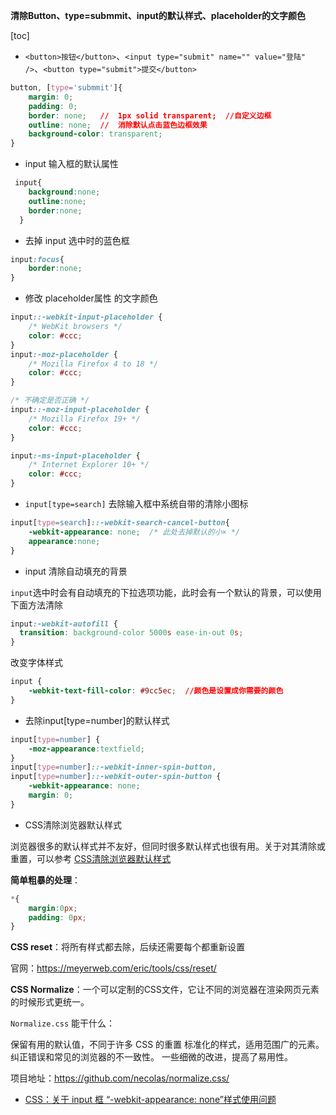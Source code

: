**清除Button、type=submmit、input的默认样式、placeholder的文字颜色**

[toc]

- `<button>按钮</button>`、`<input type="submit" name="" value="登陆" />`、`<button type="submit">提交</button>`

```css
button, [type='submmit']{
    margin: 0;
    padding: 0;
    border: none;   //  1px solid transparent;  //自定义边框
    outline: none;  //  消除默认点击蓝色边框效果
    background-color: transparent;
}
```

- input 输入框的默认属性

```css
 input{  
	background:none;  
	outline:none;  
	border:none;
  }
```

- 去掉 input 选中时的蓝色框

```css
input:focus{
    border:none;
}
```

- 修改 placeholder属性 的文字颜色

```css
input::-webkit-input-placeholder { 
    /* WebKit browsers */ 
    color: #ccc; 
} 
input:-moz-placeholder { 
    /* Mozilla Firefox 4 to 18 */ 
    color: #ccc; 
} 

/* 不确定是否正确 */
input::-moz-input-placeholder { 
    /* Mozilla Firefox 19+ */ 
    color: #ccc; 
} 

input:-ms-input-placeholder { 
    /* Internet Explorer 10+ */ 
    color: #ccc; 
}
```

- `input[type=search]` 去除输入框中系统自带的清除小图标

```css
input[type=search]::-webkit-search-cancel-button{
    -webkit-appearance: none;  /* 此处去掉默认的小× */
    appearance:none;
}
```

- input 清除自动填充的背景

`input`选中时会有自动填充的下拉选项功能，此时会有一个默认的背景，可以使用下面方法清除

```css
input:-webkit-autofill {
  transition: background-color 5000s ease-in-out 0s;
}
```

改变字体样式

```css
input {
	-webkit-text-fill-color: #9cc5ec;  //颜色是设置成你需要的颜色
}
```

- 去除input[type=number]的默认样式

```css
input[type=number] {
    -moz-appearance:textfield;
}
input[type=number]::-webkit-inner-spin-button,
input[type=number]::-webkit-outer-spin-button {
    -webkit-appearance: none;
    margin: 0;
}
```

- CSS清除浏览器默认样式

浏览器很多的默认样式并不友好，但同时很多默认样式也很有用。关于对其清除或重置，可以参考 [CSS清除浏览器默认样式](https://blog.csdn.net/qq_36667170/article/details/104689877)


**简单粗暴的处理**：

```css
*{
	margin:0px;
	padding: 0px;
}
```

**CSS reset**：将所有样式都去除，后续还需要每个都重新设置

官网：https://meyerweb.com/eric/tools/css/reset/


**CSS Normalize**：一个可以定制的CSS文件，它让不同的浏览器在渲染网页元素的时候形式更统一。

`Normalize.css` 能干什么：

保留有用的默认值，不同于许多 CSS 的重置
标准化的样式，适用范围广的元素。
纠正错误和常见的浏览器的不一致性。
一些细微的改进，提高了易用性。


项目地址：https://github.com/necolas/normalize.css/


- [CSS：关于 input 框 “-webkit-appearance: none”样式使用问题](https://blog.csdn.net/weixin_42220533/article/details/82348509)